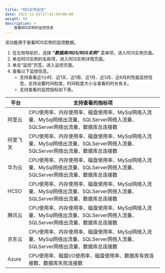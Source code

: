 ```yaml
---
title: "RDS实例监控"
date: 2021-12-01T17:42:59+08:00
weight: 50
description: >
    查看RDS实例的监控信息
---
```


该功能用于查看RDS实例的监控数据。

1. 在左侧导航栏，选择 **_"数据库/RDS/RDS实例"_** 菜单项，进入RDS实例页面。
2. 单击RDS实例的名称项，进入RDS实例详情页面。
2. 单击“监控”页签，进入监控页面。
3. 查看以下监控信息。
    - 支持查看近1小时、近1天、近1周、近1月、近3月、近6月的性能监控信息，支持设置时间粒度，时间粒度大小与查看的时长有关。
    - 支持查看的监控指标如下表。



平台 | 支持查看的指标项 
---------|----------
 阿里云 | CPU使用率、内存使用率、磁盘使用率、MySql网络入流量、MySql网络出流量、SQLServer网络入流量、SQLServer网络出流量、数据库总连接数
 阿里飞天 | CPU使用率、内存使用率、磁盘使用率、MySql网络入流量、MySql网络出流量、SQLServer网络入流量、SQLServer网络出流量、数据库总连接数
 华为云 | CPU使用率、内存使用率、磁盘使用率、MySql网络入流量、MySql网络出流量、SQLServer网络入流量、SQLServer网络出流量、数据库总连接数
 HCSO | CPU使用率、内存使用率、磁盘使用率、MySql网络入流量、MySql网络出流量、SQLServer网络入流量、SQLServer网络出流量、数据库总连接数
 腾讯云 | CPU使用率、内存使用率、磁盘使用率、MySql网络入流量、MySql网络出流量、SQLServer网络入流量、SQLServer网络出流量、数据库总连接数 
 京东云 | CPU使用率、内存使用率、磁盘使用率、MySql网络入流量、MySql网络出流量、SQLServer网络入流量、SQLServer网络出流量、数据库总连接数 
 Azure | CPU使用率、磁盘I/O使用率、磁盘使用率、数据库有效连接数、数据库失败连接数